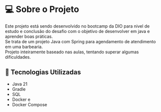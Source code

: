 # 💻 Sobre o Projeto
Este projeto está sendo desenvolvido no bootcamp da DIO para nivel de estudo e conclusão do desafio com o objetivo de desenvolver em java e aprender boas práticas.<br>
Se trata de um projeto Java com Spring para agendamento de atendimento em uma barbearia. <br>
Projeto inteiramente baseado nas aulas, tentando superar algumas dificuldades.

## 🚀 Tecnologias Utilizadas
- Java 21
- Gradle
- SQL
- Docker e 
- Docker Compose
